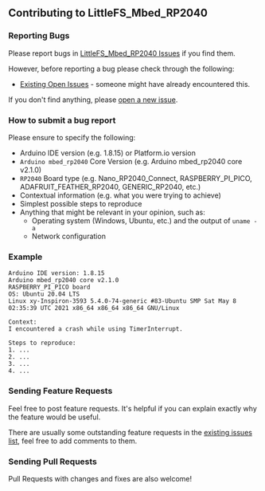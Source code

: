 ## Contributing to LittleFS_Mbed_RP2040

### Reporting Bugs

Please report bugs in [LittleFS_Mbed_RP2040 Issues](https://github.com/khoih-prog/LittleFS_Mbed_RP2040/issues) if you find them.

However, before reporting a bug please check through the following:

* [Existing Open Issues](https://github.com/khoih-prog/LittleFS_Mbed_RP2040/issues) - someone might have already encountered this.

If you don't find anything, please [open a new issue](https://github.com/khoih-prog/LittleFS_Mbed_RP2040/issues/new).

### How to submit a bug report

Please ensure to specify the following:

* Arduino IDE version (e.g. 1.8.15) or Platform.io version
* `Arduino mbed_rp2040` Core Version (e.g. Arduino mbed_rp2040 core v2.1.0)
* `RP2040` Board type (e.g. Nano_RP2040_Connect, RASPBERRY_PI_PICO, ADAFRUIT_FEATHER_RP2040, GENERIC_RP2040, etc.)
* Contextual information (e.g. what you were trying to achieve)
* Simplest possible steps to reproduce
* Anything that might be relevant in your opinion, such as:
  * Operating system (Windows, Ubuntu, etc.) and the output of `uname -a`
  * Network configuration


### Example

```
Arduino IDE version: 1.8.15
Arduino mbed_rp2040 core v2.1.0
RASPBERRY_PI_PICO board
OS: Ubuntu 20.04 LTS
Linux xy-Inspiron-3593 5.4.0-74-generic #83-Ubuntu SMP Sat May 8 02:35:39 UTC 2021 x86_64 x86_64 x86_64 GNU/Linux

Context:
I encountered a crash while using TimerInterrupt.

Steps to reproduce:
1. ...
2. ...
3. ...
4. ...
```

### Sending Feature Requests

Feel free to post feature requests. It's helpful if you can explain exactly why the feature would be useful.

There are usually some outstanding feature requests in the [existing issues list](https://github.com/khoih-prog/LittleFS_Mbed_RP2040/issues?q=is%3Aopen+is%3Aissue+label%3Aenhancement), feel free to add comments to them.

### Sending Pull Requests

Pull Requests with changes and fixes are also welcome!
